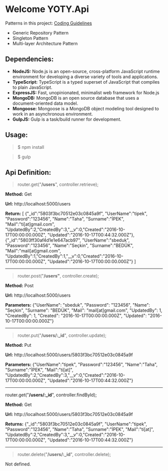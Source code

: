 # Welcome **YOTY.Api** 

Patterns in this project:  [Coding Guidelines](https://github.com/Microsoft/TypeScript/wiki/Coding-guidelines)
 -  Generic Repository Pattern
 -  Singleton Pattern 
 -  Multi-layer Architecture Pattern



## **Dependencies:** 
 - **NodeJS:** Node.js is an open-source, cross-platform JavaScript runtime environment for developing a diverse variety of tools and applications. 
 - **TypeScript:** TypeScript is a typed superset of JavaScript that compiles to plain JavaScript.
 - **ExpressJS:** Fast, unopinionated, minimalist web framework for Node.js 
 - **MongoDB:** MongoDB is an open source database that uses a document-oriented data model.
 - **Mongoose:** Mongoose is a MongoDB object modeling tool designed to work in an asynchronous environment.
 - **GulpJS:** Gulp is a task/build runner for development.


## **Usage:** 

 > $ npm install 

 > $ gulp 



## **Api Definition:** 

> router.get("**/users**", controller.retrieve);

**Method:** Get

**Url:** http://localhost:5000/users

**Return:**  [ 		{"_id":"5803f3bc70512e03c0845a9f", "UserName":"tipek", "Password":"123456", "Name":"Taha", "Surname":"İPEK", "Mail":"ti[at]gmail.com", "UpdatedBy":2,"CreatedBy":3,"__v":0,"Created":"2016-10-17T00:00:00.000Z", "Updated":"2016-10-17T00:44:32.000Z"},
		{"_id":"5803ff30af4d1e1e647acb97", "UserName":"sbeduk", "Password":"123456", "Name":"Seçkin", "Surname":"BEDÜK", "Mail":"mail[at]gmail.com", "UpdatedBy":1,"CreatedBy":1,"__v":0,"Created":"2016-10-17T00:00:00.000Z", "Updated":"2016-10-17T00:00:00.000Z"} 	]

----------

> router.post("**/users"**, controller.create);

**Method:** Post

**Url:** http://localhost:5000/users

**Parameters:** {"UserName": "sbeduk",  "Password": "123456",  "Name": "Seçkin",  "Surname": "BEDÜK",  "Mail": "mail[at]gmail.com",  "UpdatedBy": 1,  "CreatedBy": 1,  "Created": "2016-10-17T00:00:00.000Z",  "Updated": "2016-10-17T00:00:00.000Z"}


----------

> router.put("**/users/:_id**", controller.update);

**Method:** Put

**Url:** http://localhost:5000/users/5803f3bc70512e03c0845a9f

**Parameters:** {"UserName":"tipek", "Password":"123456", "Name":"Taha", "Surname":"İPEK", "Mail":"ti[at]", "UpdatedBy":2,"CreatedBy":3,"__v":0,"Created":"2016-10-17T00:00:00.000Z", "Updated":"2016-10-17T00:44:32.000Z"}


----------


router.get("**/users/:_id**", controller.findById);

**Method:** Get

**Url:** http://localhost:5000/users/5803f3bc70512e03c0845a9f

**Returns:** {"_id":"5803f3bc70512e03c0845a9f", "UserName":"tipek", "Password":"123456", "Name":"Taha", "Surname":"İPEK", "Mail":"ti[at]", "UpdatedBy":2,"CreatedBy":3,"__v":0,"Created":"2016-10-17T00:00:00.000Z", "Updated":"2016-10-17T00:44:32.000Z"}


----------


> router.delete("**/users/:_id**", controller.delete);

Not defined.
